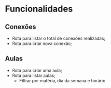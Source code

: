 # Funcionalidades

## Conexões

- Rota para listar o total de conexões realizadas;
- Rota para criar nova conexão;

## Aulas

- Rota para criar uma aula;
- Rota para listar aulas;
    - Filtrar por matéria, dia da semana e horário.
